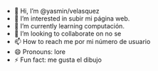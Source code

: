 - 👋 Hi, I’m @yasmin/velasquez
- 👀 I’m interested in subir mi página web.
- 🌱 I’m currently learning computación.
- 💞️ I’m looking to collaborate on no se
- 📫 How to reach me por mi número de usuario
- 😄 Pronouns: lore
- ⚡ Fun fact: me gusta el dibujo

<!---
lorena-fuentes/lorena-fuentes is a ✨ special ✨ repository because its `README.md` (this file) appears on your GitHub profile.
You can click the Preview link to take a look at your changes.
--->
